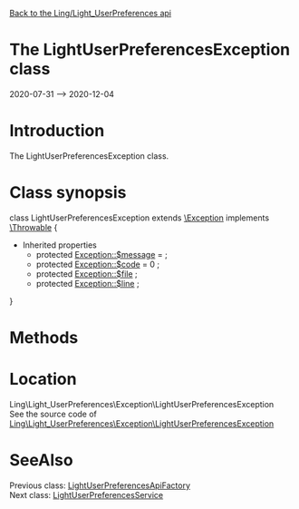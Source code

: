 [Back to the Ling/Light_UserPreferences api](https://github.com/lingtalfi/Light_UserPreferences/blob/master/doc/api/Ling/Light_UserPreferences.md)



The LightUserPreferencesException class
================
2020-07-31 --> 2020-12-04






Introduction
============

The LightUserPreferencesException class.



Class synopsis
==============


class <span class="pl-k">LightUserPreferencesException</span> extends [\Exception](http://php.net/manual/en/class.exception.php) implements [\Throwable](http://php.net/manual/en/class.throwable.php) {

- Inherited properties
    - protected  [Exception::$message](#property-message) =  ;
    - protected  [Exception::$code](#property-code) = 0 ;
    - protected  [Exception::$file](#property-file) ;
    - protected  [Exception::$line](#property-line) ;

}






Methods
==============






Location
=============
Ling\Light_UserPreferences\Exception\LightUserPreferencesException<br>
See the source code of [Ling\Light_UserPreferences\Exception\LightUserPreferencesException](https://github.com/lingtalfi/Light_UserPreferences/blob/master/Exception/LightUserPreferencesException.php)



SeeAlso
==============
Previous class: [LightUserPreferencesApiFactory](https://github.com/lingtalfi/Light_UserPreferences/blob/master/doc/api/Ling/Light_UserPreferences/Api/Generated/LightUserPreferencesApiFactory.md)<br>Next class: [LightUserPreferencesService](https://github.com/lingtalfi/Light_UserPreferences/blob/master/doc/api/Ling/Light_UserPreferences/Service/LightUserPreferencesService.md)<br>
